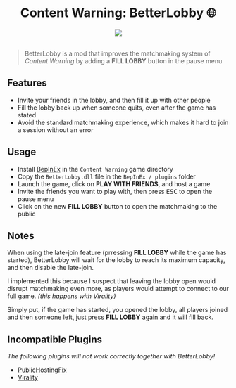 <h1 align="center">Content Warning: BetterLobby 🌐</h1>

<div align="center">
  <img src="https://img.shields.io/badge/license-MIT-blue.svg"/>
</div>

<br>

> BetterLobby is a mod that improves the matchmaking system of _Content Warning_ by adding
> a __FILL LOBBY__ button in the pause menu

## Features

- Invite your friends in the lobby, and then fill it up with other people
- Fill the lobby back up when someone quits, even after the game has stated
- Avoid the standard matchmaking experience, which makes it hard to join a session
without an error

## Usage

- Install [BepInEx](https://docs.bepinex.dev/articles/user_guide/installation/index.html) in
the `Content Warning` game directory
- Copy the `BetterLobby.dll` file in the `BepInEx / plugins` folder
- Launch the game, click on __PLAY WITH FRIENDS__, and host a game
- Invite the friends you want to play with, then press <kbd>ESC</kbd> to open the pause menu
- Click on the new __FILL LOBBY__ button to open the matchmaking to the public

## Notes

When using the late-join feature (prressing __FILL LOBBY__ while the game has started),
BetterLobby will wait for the lobby to reach its maximum capacity, and then disable the
late-join.

I implemented this because I suspect that leaving the lobby open would disrupt matchmaking
even more, as players would attempt to connect to our full game. _(this happens with Virality)_

Simply put, if the game has started, you opened the lobby, all players joined and then
someone left, just press __FILL LOBBY__ again and it will fill back. 

## Incompatible Plugins

_The following plugins will not work correctly together with BetterLobby!_

- [PublicHostingFix](https://thunderstore.io/c/content-warning/p/lazypatching/PublicHostingFix)
- [Virality](https://thunderstore.io/c/content-warning/p/MaxWasUnavailable/Virality)

